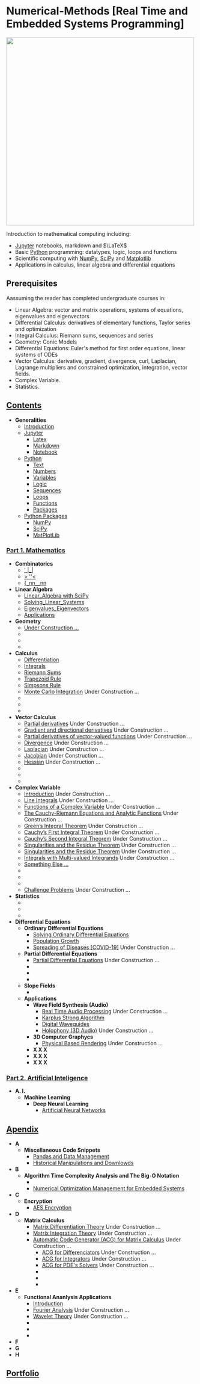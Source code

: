 # Numerical-Methods [Real Time and Embedded Systems Programming]





<img src="tangle_cube.jpg" width="500px" height="auto"> 





<p> Introduction to mathematical computing including:</p>
<ul>
<li><a href="https://jupyter.org">Jupyter</a> notebooks, markdown and $\LaTeX$</li>
<li>Basic <a href="https://python.org">Python</a> programming: datatypes, logic, loops and functions</li>
<li>Scientific computing with <a href="http://www.numpy.org">NumPy</a>, <a href="https://scipy.org">SciPy</a> and <a href="https://matplotlib.org">Matplotlib</a></li>
<li>Applications in calculus, linear algebra and differential equations</li>
</ul>



<h2 id="prerequisites">Prerequisites</h2>
<p>Aassuming the reader has completed undergraduate courses in:</p>

<ul>
<li>Linear Algebra: vector and matrix operations, systems of equations, eigenvalues and eigenvectors</li>
<li>Differential Calculus: derivatives of elementary functions, Taylor series and optimization</li>
<li>Integral Calculus: Riemann sums, sequences and series</li>
<li>Geometry: Conic Models</li>
<li>Differential Equations: Euler's method for first order equations, linear systems of ODEs</li>
<li>Vector Calculus: derivative, gradient, divergence, curl, Laplacian, Lagrange multipliers and constrained optimization, integration, vector fields.  
<li>Complex Variable.</li>
<li>Statistics.</li>
</ul>



## [Contents](https://)
- __Generalities__
  - [Introduction](https://github.com/Xiuhcoatl-013/Numerical-Methods/blob/master/notes/introduction/introduction.ipynb)
  - [Jupyter](https://github.com/Xiuhcoatl-013/Numerical-Methods/blob/master/notes/jupyter)
    - [Latex](https://github.com/Xiuhcoatl-013/Numerical-Methods/blob/master/notes/jupyter/latex.ipynb)
    - [Markdown](https://github.com/Xiuhcoatl-013/Numerical-Methods/blob/master/notes/jupyter/markdown.ipynb)
    - [Notebook](https://github.com/Xiuhcoatl-013/Numerical-Methods/blob/master/notes/jupyter/notebook.ipynb)
  - [Python](https://github.com/Xiuhcoatl-013/Numerical-Methods/blob/master/notes/python)
    - [Text](https://github.com/Xiuhcoatl-013/Numerical-Methods/blob/master/notes/python/text.ipynb)
    - [Numbers](https://github.com/Xiuhcoatl-013/Numerical-Methods/blob/master/notes/python/numbers.ipynb)
    - [Variables](https://github.com/Xiuhcoatl-013/Numerical-Methods/blob/master/notes/python/variables.ipynb)
    - [Logic](https://github.com/Xiuhcoatl-013/Numerical-Methods/blob/master/notes/python/logic.ipynb)
    - [Sequences](https://github.com/Xiuhcoatl-013/Numerical-Methods/blob/master/notes/python/sequences.ipynb)
    - [Loops](https://github.com/Xiuhcoatl-013/Numerical-Methods/blob/master/notes/python/loops.ipynb)
    - [Functions](https://github.com/Xiuhcoatl-013/Numerical-Methods/blob/master/notes/python/functions.ipynb)
    - [Packages](https://github.com/Xiuhcoatl-013/Numerical-Methods/blob/master/notes/python/packages.ipynb)  
  - [Python Packages](https://github.com/Xiuhcoatl-013/Numerical-Methods/blob/master/notes/python_packages)
    - [NumPy](https://github.com/Xiuhcoatl-013/Numerical-Methods/blob/master/notes/python_packages/numpy.ipynb)
    - [SciPy](https://github.com/Xiuhcoatl-013/Numerical-Methods/blob/master/notes/python_packages/scipy.ipynb)
    - [MatPlotLib](https://github.com/Xiuhcoatl-013/Numerical-Methods/blob/master/notes/python_packages/matplotlib.ipynb)
    
### [Part 1. Mathematics]()    
- __Combinatorics__
  - ['  |_|](https://github.com/Xiuhcoatl-013/Numerical-Methods)
  - [ > ''<](https://github.com/Xiuhcoatl-013/Numerical-Methods)
  - [{_nn__nn](https://github.com/Xiuhcoatl-013/Numerical-Methods)
- __Linear Algebra__
  - [Linear_Algebra with SciPy](https://github.com/Xiuhcoatl-013/Numerical-Methods/blob/master/notes/linear_algebra/linear_algebra_scipy.ipynb)
  - [Solving_Linear_Systems](https://github.com/Xiuhcoatl-013/Numerical-Methods/blob/master/notes/linear_algebra/solving_linear_systems.ipynb)
  - [Eigenvalues_Eigenvectors](https://github.com/Xiuhcoatl-013/Numerical-Methods/blob/master/notes/linear_algebra/eigenvalues_eigenvectors.ipynb)
  - [Applications](https://github.com/Xiuhcoatl-013/Numerical-Methods/blob/master/notes/linear_algebra/applications.ipynb)
- __Geometry__
  - [Under Construction ...](https://github.com/Xiuhcoatl-013/Numerical-Methods)
  - [](https://github.com/Xiuhcoatl-013/Numerical-Methods)
  - [](https://github.com/Xiuhcoatl-013/Numerical-Methods)
  - [](https://github.com/Xiuhcoatl-013/Numerical-Methods)
- __Calculus__
  - [Differentiation](https://github.com/Xiuhcoatl-013/Numerical-Methods/blob/master/notes/differentiation/differentiation.ipynb)
  - [Integrals](https://github.com/Xiuhcoatl-013/Numerical-Methods/blob/master/notes/integration/integrals.ipynb)
  - [Riemann Sums](https://github.com/Xiuhcoatl-013/Numerical-Methods/blob/master/notes/integration/riemann-sums.ipynb)
  - [Trapezoid Rule](https://github.com/Xiuhcoatl-013/Numerical-Methods/blob/master/notes/integration/trapezoid-rule.ipynb)
  - [Simpsons Rule](https://github.com/Xiuhcoatl-013/Numerical-Methods/blob/master/notes/integration/simpsons-rule.ipynb)  
  - [Monte Carlo Integration](https://github.com/Xiuhcoatl-013/Numerical-Methods/blob/master/notes/integration/XXX.ipynb) Under Construction ...
  - [](https://github.com/Xiuhcoatl-013/Numerical-Methods)
  - [](https://github.com/Xiuhcoatl-013/Numerical-Methods)
  - [](https://github.com/Xiuhcoatl-013/Numerical-Methods)
- __Vector Calculus__
  - [Partial derivatives](https://github.com/Xiuhcoatl-013/Numerical-Methods) Under Construction ...
  - [Gradient and directional derivatives](https://github.com/Xiuhcoatl-013/Numerical-Methods) Under Construction ...
  - [Partial derivatives of vector-valued functions](https://github.com/Xiuhcoatl-013/Numerical-Methods) Under Construction ...
  - [Divergence](https://github.com/Xiuhcoatl-013/Numerical-Methods) Under Construction ...
  - [Laplacian](https://github.com/Xiuhcoatl-013/Numerical-Methods) Under Construction ...
  - [Jacobian](https://github.com/Xiuhcoatl-013/Numerical-Methods) Under Construction ...
  - [Hessian](https://github.com/Xiuhcoatl-013/Numerical-Methods) Under Construction ...
  - [](https://github.com/Xiuhcoatl-013/Numerical-Methods)
  - [](https://github.com/Xiuhcoatl-013/Numerical-Methods)
  - [](https://github.com/Xiuhcoatl-013/Numerical-Methods)
- __Complex Variable__
  - [Introduction](https://github.com/Xiuhcoatl-013/Numerical-Methods) Under Construction ...
  - [Line Integrals](https://github.com/Xiuhcoatl-013/Numerical-Methods) Under Construction ...
  - [Functions of a Complex Variable](https://github.com/Xiuhcoatl-013/Numerical-Methods) Under Construction ...
  - [The Cauchy-Riemann Equations and Analytic Functions](https://github.com/Xiuhcoatl-013/Numerical-Methods) Under Construction ...
  - [Green’s Integral Theorem](https://github.com/Xiuhcoatl-013/Numerical-Methods) Under Construction ...
  - [Cauchy’s First Integral Theorem](https://github.com/Xiuhcoatl-013/Numerical-Methods) Under Construction ...
  - [Cauchy’s Second Integral Theorem](https://github.com/Xiuhcoatl-013/Numerical-Methods) Under Construction ...
  - [Singularities and the Residue Theorem](https://github.com/Xiuhcoatl-013/Numerical-Methods) Under Construction ...
  - [Singularities and the Residue Theorem](https://github.com/Xiuhcoatl-013/Numerical-Methods) Under Construction ...
  - [Integrals with Multi-valued Integrands](https://github.com/Xiuhcoatl-013/Numerical-Methods) Under Construction ...
  - [Something Else ...](https://github.com/Xiuhcoatl-013/Numerical-Methods)
  - [](https://github.com/Xiuhcoatl-013/Numerical-Methods)
  - [](https://github.com/Xiuhcoatl-013/Numerical-Methods)
  - [](https://github.com/Xiuhcoatl-013/Numerical-Methods)
  - [Challenge Problems](https://github.com/Xiuhcoatl-013/Numerical-Methods) Under Construction ...
- __Statistics__
  - [](https://github.com/Xiuhcoatl-013/Numerical-Methods)
  - [](https://github.com/Xiuhcoatl-013/Numerical-Methods)
  - [](https://github.com/Xiuhcoatl-013/Numerical-Methods)
- __Differential Equations__
  - __Ordinary Differential Equations__
    - [Solving Ordinary Differential Equations](https://github.com/Xiuhcoatl-013/Numerical-Methods/blob/master/notes/differential_equations/solving_ordinary_differential_equations.ipynb)
    - [Population Growth](https://github.com/Xiuhcoatl-013/Numerical-Methods/blob/master/notes/differential_equations/population_growth.ipynb)
    - [Spreading of Diseases [COVID-19]](https://github.com/Xiuhcoatl-013/Numerical-Methods/blob/master/notes/differential_equations/spreading_of_diseases.ipynb) Under Construction ...
  - __Partial Differential Equations__  
    - [Partial Differential Equations](https://github.com/Xiuhcoatl-013/Numerical-Methods) Under Construction ...
    - [](https://github.com/Xiuhcoatl-013/Numerical-Methods)
    - [](https://github.com/Xiuhcoatl-013/Numerical-Methods)
    - [](https://github.com/Xiuhcoatl-013/Numerical-Methods)
  - __Slope Fields__
    - [](https://github.com/Xiuhcoatl-013/Numerical-Methods)
  - __Applications__
    - __Wave Field Synthesis (Audio)__
      - [Real Time Audio Processing](https://github.com/Xiuhcoatl-013/Numerical-Methods) Under Construction ...
      - [Karplus Strong Algorithm](https://github.com/Xiuhcoatl-013/Numerical-Methods/blob/master/notes/karplus_strong_algorithm/karplus_strong_algorithm.ipynb)
      - [Digital Waveguides](https://github.com/Xiuhcoatl-013/Numerical-Methods/blob/master/notes/digital_waveguide/digital_waveguides.ipynb)   
      - [Holophony (3D Audio)](https://github.com/Xiuhcoatl-013/Numerical-Methods) Under Construction ...
    - __3D Computer Graphycs__  
      - [Physical Based Rendering](https://github.com/Xiuhcoatl-013/Numerical-Methods) Under Construction ...
    - __X X X__
    - __X X X__
    - __X X X__

### [Part 2. Artificial Inteligence](https://github.com/Xiuhcoatl-013/Numerical-Methods/blob/master/notes/a_i)
- __A. I.__
  - __Machine Learning__
    - __Deep Neural Learning__
      - [Artificial Neural Networks](https://github.com/Xiuhcoatl-013/Numerical-Methods/blob/master/notes/)

## [Apendix](https://github.com/Xiuhcoatl-013/Numerical-Methods/blob/master/notes/trigonometrical_integrals_sequence/trigonometrical_integrals_sequence.ipynb)
  - __A__
    - __Miscellaneous Code Snippets__
      - [Pandas and Data Management](https://github.com/Xiuhcoatl-013/Numerical-Methods/blob/master/notes/miscellaneous_code_snippets/manejo_datos_pandas.ipynb)  
      - [Historical Manipulations and Downlowds](https://github.com/Xiuhcoatl-013/Numerical-Methods/blob/master/notes/miscellaneous_code_snippets/descarga_manipulacion_historicos.ipynb)
  - __B__
    - __Algorithm Time Complexity Analysis and The Big-O Notation__
      - [](https://github.com/Xiuhcoatl-013/Numerical-Methods)
      - [Numerical Optimization Management for Embedded Systems](https://github.com/Xiuhcoatl-013/Numerical-Methods/blob/master/notes/numerical_optimization_management_for_embedded_systems/numerical_management.pptx)
  - __C__
    - __Encryption__
      - [AES Encryption](https://github.com/Xiuhcoatl-013/Numerical-Methods/blob/master/notes/aes)
  - __D__
    - __Matrix Calculus__
      - [Matrix Differentiation Theory](https://github.com/Xiuhcoatl-013/Numerical-Methods) Under Construction ...
      - [Matrix Integration Theory](https://github.com/Xiuhcoatl-013/Numerical-Methods) Under Construction ...
      - [Automatic Code Generator (ACG) for Matrix Calculus](https://github.com/Xiuhcoatl-013/Numerical-Methods) Under Construction ...
        - [ACG for Differenciators](https://github.com/Xiuhcoatl-013/Numerical-Methods) Under Construction ...
        - [ACG for Integrators](https://github.com/Xiuhcoatl-013/Numerical-Methods) Under Construction ...
        - [ACG for PDE's Solvers](https://github.com/Xiuhcoatl-013/Numerical-Methods) Under Construction ...
        - [](https://github.com/Xiuhcoatl-013/Numerical-Methods)
        - [](https://github.com/Xiuhcoatl-013/Numerical-Methods)
        - [](https://github.com/Xiuhcoatl-013/Numerical-Methods)
  - __E__
    - __Functional Ananlysis Applications__
        - [Introduction](https://github.com/Xiuhcoatl-013/Numerical-Methods/blob/master/notes/functional_analysis/introduction.ipynb)
        - [Fourier Analysis](https://github.com/Xiuhcoatl-013/Numerical-Methods) Under Construction ...
        - [Wavelet Theory](https://github.com/Xiuhcoatl-013/Numerical-Methods) Under Construction ...
        - [](https://github.com/Xiuhcoatl-013/Numerical-Methods)
        - [](https://github.com/Xiuhcoatl-013/Numerical-Methods)
        - [](https://github.com/Xiuhcoatl-013/Numerical-Methods)
  - __F__
  - __G__
  - __H__



## [Portfolio](https://github.com/Xiuhcoatl-013/Numerical-Methods/blob/master/notes/portfolio/portfolio.ipynb)


